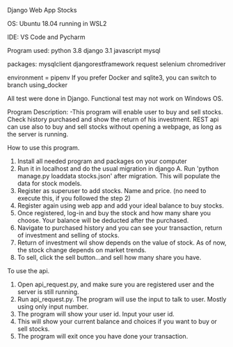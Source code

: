 Django Web App Stocks

OS:
    Ubuntu 18.04 running in WSL2

IDE: VS Code and Pycharm

Program used:
    python 3.8
    django 3.1
    javascript
    mysql

packages:
    mysqlclient
    djangorestframework
    request
    selenium
    chromedriver

environment = pipenv
If you prefer Docker and sqlite3, you can switch to branch using_docker 

All test were done in Django.
Functional test may not work on Windows OS.

Program Description:
    -This program will enable user to buy and sell stocks. Check history purchased
and show the return of his investment. REST api can use also to buy and sell stocks without opening
a webpage, as long as the server is running.


How to use this program.

1. Install all needed program and packages on your computer
2. Run it in localhost and do the usual migration in django
    A. Run 'python manage.py loaddata stocks.json' after migration. This will populate the data for stock models.
3. Register as superuser to add stocks. Name and price. (no need to execute this, if you followed the step 2)
4. Register again using web app and add your ideal balance to buy stocks.
5. Once registered, log-in and buy the stock and how many share you choose. Your balance will be deducted
after the purchased.
6. Navigate to purchased history and you can see your transaction, return of investment and selling of stocks.
7. Return of investment wil show depends on the value of stock. As of now, the stock change depends on market trends.
8. To sell, click the sell button...and sell how many share you have.

To use the api.
1. Open api_request.py, and make sure you are registered user and the server is still running.
2. Run api_request.py. The program will use the input to talk to user. Mostly using only input number.
3. The program will show your user id. Input your user id.
4. This will show your current balance and choices if you want to buy or sell stocks.
5. The program will exit once you have done your transaction.
